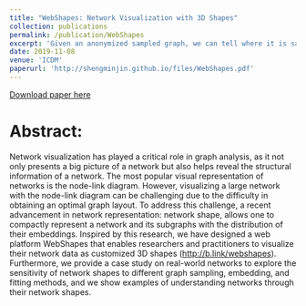 ```yaml
---
title: "WebShapes: Network Visualization with 3D Shapes"
collection: publications
permalink: /publication/WebShapes
excerpt: 'Given an anonymized sampled graph, we can tell where it is sampled from, e.g., from Facebook, Twitter, or if it is a fake graph.'
date: 2019-11-08
venue: 'ICDM'
paperurl: 'http://shengminjin.github.io/files/WebShapes.pdf'
---
```


[Download paper here](http://shengminjin.github.io/files/WebShapes.pdf)

Abstract:
======

Network visualization has played a critical role in graph analysis, as it not only presents a big picture of a network but also helps reveal the structural information of a network. The most popular visual representation of networks is the node-link diagram. However, visualizing a large network with the node-link diagram can be challenging due to the difficulty in obtaining an optimal graph layout. To address this challenge, a recent advancement in network representation: network shape, allows one to compactly represent a network and its subgraphs with the distribution of their embeddings. Inspired by this research, we have designed a web platform WebShapes that enables researchers and practitioners to visualize their network data as customized 3D shapes (http://b.link/webshapes). Furthermore, we provide a case study on real-world networks to explore the sensitivity of network shapes to different graph sampling, embedding, and fitting methods, and we show examples of understanding networks through their network shapes. 
